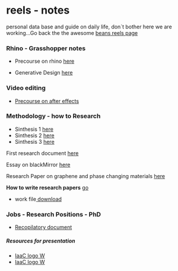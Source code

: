 # reels  - notes

personal data base and guide on daily life, don´t bother here we are working...Go back the the awesome [beans reels page](../index.html)

### Rhino - Grasshopper notes
- Precourse on rhino  [here](precourserhino.html)

- Generative Design [here](Generative-Design-examples.html)

### Video editing
- [Precourse on after effects](precoursevideo.html)

### Methodology - how to Research

- Sinthesis 1 [here](methodology-documents/PRECOURSESYNTHESIS1.pdf)
- Sinthesis 2 [here](methodology-documents/PRECOURSESYNTHESIS2.pdf)
- Sinthesis 3 [here](methodology-documents/PRECOURSESYNTHESIS3.pdf)

First research document [here](methodology-documents/EduardoChamorro-Methodology.pdf)

Essay on blackMirror [here](EduardoChamorroBMEssay12012018.pdf)

Research Paper on graphene and phase changing materials [here](EduardoChamorroResearchPaper01.pdf)

**How to write research papers** [go](HowToWriteResearchPapers.html)
- work file[ download](HowToWriteResearchPapers.md)


### Jobs - Research Positions - PhD

- [Recopilatory document](jobs.html)

##### *Resources for presentation*

- [IaaC logo W](IaacLogoBlack.png)
- [IaaC logo W](IaacLogoWhite.png)
